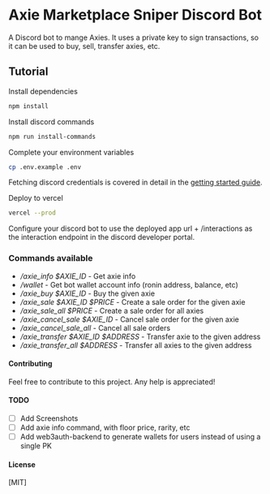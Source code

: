 # Axie Marketplace Sniper Discord Bot

A Discord bot to mange Axies. It uses a private key to sign transactions, so it can be used to buy, sell, transfer axies, etc.

## Tutorial

Install dependencies

```bash
npm install
```

Install discord commands

```bash
npm run install-commands

```

Complete your environment variables

```bash
cp .env.example .env
```

Fetching discord credentials is covered in detail in the [getting started guide](https://discord.com/developers/docs/getting-started).

Deploy to vercel

```bash
vercel --prod
```

Configure your discord bot to use the deployed app url + /interactions as the interaction endpoint in the discord developer portal.

### Commands available

- */axie_info $AXIE_ID* - Get axie info
- */wallet* - Get bot wallet account info (ronin address, balance, etc)
- */axie_buy $AXIE_ID* - Buy the given axie
- */axie_sale $AXIE_ID $PRICE* - Create a sale order for the given axie
- */axie_sale_all $PRICE* - Create a sale order for all axies
- */axie_cancel_sale $AXIE_ID* - Cancel sale order for the given axie
- */axie_cancel_sale_all* - Cancel all sale orders
- */axie_transfer $AXIE_ID $ADDRESS* - Transfer axie to  the given address
- */axie_transfer_all $ADDRESS* - Transfer all axies to the given address

<!-- #### Screenshots

![/wallet](https://raw.githubusercontent.com/alexx855/axie-discord-bot/master/public/screenshots/wallet.png) | ![/axie_info](https://raw.githubusercontent.com/alexx855/axie-discord-bot/master/public/screenshots/axie_info.png)
--- | ---
![/axie_buy](https://raw.githubusercontent.com/alexx855/axie-discord-bot/master/public/screenshots/axie_buy.png) | ![/axie_sale](https://raw.githubusercontent.com/alexx855/axie-discord-bot/master/public/screenshots/axie_sale.png)
--- | ---
![axie_transfer](https://raw.githubusercontent.com/alexx855/axie-discord-bot/master/public/screenshots/Screenshot_Tx.png) | ![/axie_transfer](https://raw.githubusercontent.com/alexx855/axie-discord-bot/master/public/screenshots/Screenshot_TransferAll.png) -->

#### Contributing

Feel free to contribute to this project. Any help is appreciated!

#### TODO

- [ ] Add Screenshots
- [ ] Add axie info command, with floor price, rarity, etc
- [ ] Add web3auth-backend to generate wallets for users instead of using a single PK

#### License

[MIT]
